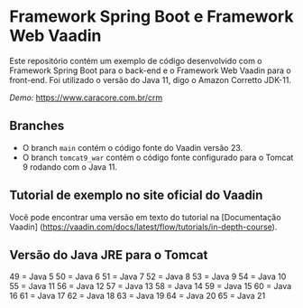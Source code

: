 # Framework Spring Boot e Framework Web Vaadin

Este repositório contém um exemplo de código desenvolvido com o Framework Spring Boot para o back-end e o Framework Web Vaadin para o front-end. Foi utilizado o versão do Java 11, digo o Amazon Corretto JDK-11.

*Demo:* https://www.caracore.com.br/crm


## Branches

- O branch `main` contém o código fonte do Vaadin versão 23.
- O branch `tomcat9_war` contém o código fonte configurado para o Tomcat 9 rodando com o Java 11.


## Tutorial de exemplo no site oficial do Vaadin
Você pode encontrar uma versão em texto do tutorial na [Documentação Vaadin]
(https://vaadin.com/docs/latest/flow/tutorials/in-depth-course).


## Versão do Java JRE para o Tomcat
49 = Java 5
50 = Java 6
51 = Java 7
52 = Java 8
53 = Java 9
54 = Java 10
55 = Java 11
56 = Java 12
57 = Java 13
58 = Java 14
59 = Java 15
60 = Java 16
61 = Java 17
62 = Java 18
63 = Java 19
64 = Java 20
65 = Java 21
